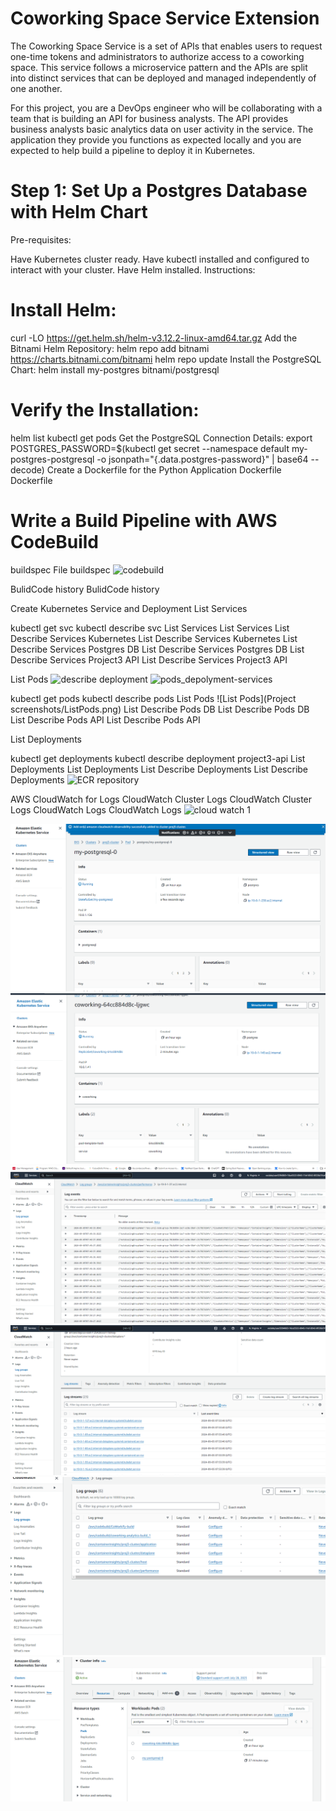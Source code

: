 # Coworking Space Service Extension
The Coworking Space Service is a set of APIs that enables users to request one-time tokens and administrators to authorize access to a coworking space. This service follows a microservice pattern and the APIs are split into distinct services that can be deployed and managed independently of one another.

For this project, you are a DevOps engineer who will be collaborating with a team that is building an API for business analysts. The API provides business analysts basic analytics data on user activity in the service. The application they provide you functions as expected locally and you are expected to help build a pipeline to deploy it in Kubernetes.

# Step 1: Set Up a Postgres Database with Helm Chart
Pre-requisites:

Have Kubernetes cluster ready.
Have kubectl installed and configured to interact with your cluster.
Have Helm installed.
Instructions:

# Install Helm:
curl -LO https://get.helm.sh/helm-v3.12.2-linux-amd64.tar.gz
Add the Bitnami Helm Repository:
helm repo add bitnami https://charts.bitnami.com/bitnami
helm repo update
Install the PostgreSQL Chart:
helm install my-postgres bitnami/postgresql
# Verify the Installation:
helm list
kubectl get pods
Get the PostgreSQL Connection Details:
export POSTGRES_PASSWORD=$(kubectl get secret --namespace default my-postgres-postgresql -o jsonpath="{.data.postgres-password}" | base64 --decode)
Create a Dockerfile for the Python Application
Dockerfile Dockerfile

# Write a Build Pipeline with AWS CodeBuild
buildspec File buildspec
![codebuild](https://github.com/user-attachments/assets/c3c919ab-6c4d-4960-aeff-37ce0c681915)

BulidCode history BulidCode history

Create Kubernetes Service and Deployment
List Services

kubectl get svc
kubectl describe svc
List Services List Services List Describe Services Kubernetes List Describe Services Kubernetes List Describe Services Postgres DB List Describe Services Postgres DB List Describe Services Project3 API List Describe Services Project3 API

List Pods
![describe deployment](https://github.com/user-attachments/assets/af44476d-0677-45eb-97ee-69f730647c86)
![pods_depolyment-services](https://github.com/user-attachments/assets/800c29d3-0f3e-4157-927f-22b72ec9e66a)

kubectl get pods
kubectl describe pods
List Pods ![List Pods](Project screenshots/ListPods.png) List Describe Pods DB List Describe Pods DB List Describe Pods API List Describe Pods API

List Deployments

kubectl get deployments
kubectl describe deployment project3-api
List Deployments List Deployments List Describe Deployments List Describe Deployments
![ECR repository ](https://github.com/user-attachments/assets/88225c0e-9306-40ad-bfca-01210f252333)

AWS CloudWatch for Logs
CloudWatch Cluster Logs CloudWatch Cluster Logs CloudWatch Logs CloudWatch Logs
![cloud watch 1](https://github.com/user-attachments/assets/114de41c-a159-400a-87a8-4925b54ff954)


![alt text](<postgres running.PNG>) ![alt text](<application running.PNG>) ![alt text](<cloudwatch logs eks.PNG>) ![alt text](<cloudwatch logs eks2.PNG>) ![alt text](cloudwatch_appLogs.PNG) ![alt text](<pods_ kubernates.PNG>)